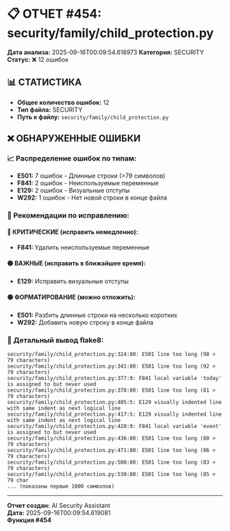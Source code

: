 # 📋 ОТЧЕТ #454: security/family/child_protection.py

**Дата анализа:** 2025-09-16T00:09:54.618973
**Категория:** SECURITY
**Статус:** ❌ 12 ошибок

## 📊 СТАТИСТИКА

- **Общее количество ошибок:** 12
- **Тип файла:** SECURITY
- **Путь к файлу:** `security/family/child_protection.py`

## ❌ ОБНАРУЖЕННЫЕ ОШИБКИ

### 📈 Распределение ошибок по типам:

- **E501:** 7 ошибок - Длинные строки (>79 символов)
- **F841:** 2 ошибок - Неиспользуемые переменные
- **E129:** 2 ошибок - Визуальные отступы
- **W292:** 1 ошибок - Нет новой строки в конце файла

### 🎯 Рекомендации по исправлению:

#### 🔴 КРИТИЧЕСКИЕ (исправить немедленно):
- **F841:** Удалить неиспользуемые переменные

#### 🟡 ВАЖНЫЕ (исправить в ближайшее время):
- **E129:** Исправить визуальные отступы

#### 🟢 ФОРМАТИРОВАНИЕ (можно отложить):
- **E501:** Разбить длинные строки на несколько коротких
- **W292:** Добавить новую строку в конце файла

### 📝 Детальный вывод flake8:

```
security/family/child_protection.py:324:80: E501 line too long (98 > 79 characters)
security/family/child_protection.py:341:80: E501 line too long (92 > 79 characters)
security/family/child_protection.py:377:9: F841 local variable 'today' is assigned to but never used
security/family/child_protection.py:378:80: E501 line too long (81 > 79 characters)
security/family/child_protection.py:405:5: E129 visually indented line with same indent as next logical line
security/family/child_protection.py:417:5: E129 visually indented line with same indent as next logical line
security/family/child_protection.py:428:9: F841 local variable 'event' is assigned to but never used
security/family/child_protection.py:436:80: E501 line too long (80 > 79 characters)
security/family/child_protection.py:471:80: E501 line too long (86 > 79 characters)
security/family/child_protection.py:500:80: E501 line too long (83 > 79 characters)
security/family/child_protection.py:530:80: E501 line too long (85 > 79 char
... (показаны первые 1000 символов)
```

---
**Отчет создан:** AI Security Assistant  
**Дата:** 2025-09-16T00:09:54.619081  
**Функция #454**

